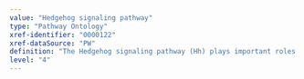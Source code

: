 ```yaml
---
value: "Hedgehog signaling pathway"
type: "Pathway Ontology"
xref-identifier: "0000122"
xref-dataSource: "PW"
definition: "The Hedgehog signaling pathway (Hh) plays important roles in vertebrate embryogenesis, particularly in the differentiation of the neural tube, in vasculogenesis and angiogenesis. Post-embryonically it is believed to play a homeostatic role in the maintenance of stem cells. Alteration of the pathway has been implicated in a number of human cancers."
level: "4"
---
```


